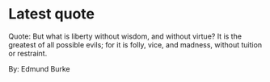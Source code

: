 # Latest quote 

Quote: But what is liberty without wisdom, and without virtue? It is the greatest of all possible evils; for it is folly, vice, and madness, without tuition or restraint. 

By: Edmund Burke